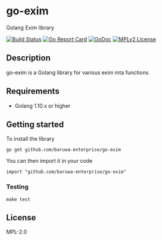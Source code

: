 # go-exim

Golang Exim library

[![Build Status](https://travis-ci.org/baruwa-enterprise/go-exim.svg?branch=master)](https://travis-ci.org/baruwa-enterprise/go-exim)
[![Go Report Card](https://goreportcard.com/badge/github.com/baruwa-enterprise/go-exim)](https://goreportcard.com/report/github.com/baruwa-enterprise/go-exim)
[![GoDoc](https://godoc.org/github.com/baruwa-enterprise/go-exim?status.svg)](https://godoc.org/github.com/baruwa-enterprise/go-exim)
[![MPLv2 License](https://img.shields.io/badge/license-MPLv2-blue.svg?style=flat-square)](https://www.mozilla.org/MPL/2.0/)

## Description

go-exim is a Golang library for various exim mta functions

## Requirements

* Golang 1.10.x or higher

## Getting started

To install the library

```console
go get github.com/baruwa-enterprise/go-exim
```

You can then import it in your code

```golang
import "github.com/baruwa-enterprise/go-exim"
```

### Testing

``make test``

## License

MPL-2.0
